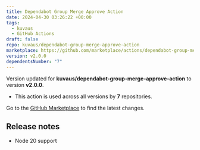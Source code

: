 ```yaml
---
title: Dependabot Group Merge Approve Action
date: 2024-04-30 03:26:22 +00:00
tags:
  - kuvaus
  - GitHub Actions
draft: false
repo: kuvaus/dependabot-group-merge-approve-action
marketplace: https://github.com/marketplace/actions/dependabot-group-merge-approve-action
version: v2.0.0
dependentsNumber: "7"
---
```



Version updated for **kuvaus/dependabot-group-merge-approve-action** to version **v2.0.0**.
- This action is used across all versions by **7** repositories.

Go to the [GitHub Marketplace](https://github.com/marketplace/actions/dependabot-group-merge-approve-action) to find the latest changes.

## Release notes


- Node 20 support


